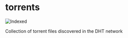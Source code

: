torrents 
========
![Indexed](https://img.shields.io/badge/indexed-256787-blue)

Collection of torrent files discovered in the DHT network

